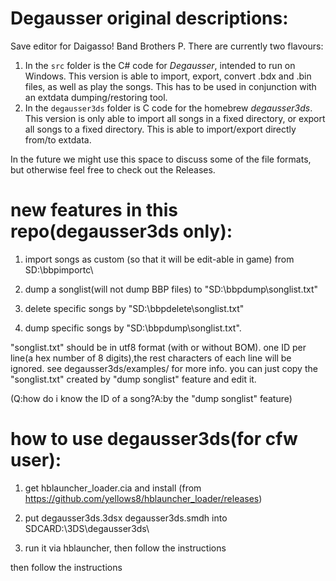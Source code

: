 # Degausser original descriptions:



Save editor for Daigasso! Band Brothers P. There are currently two flavours:

1. In the `src` folder is the C# code for _Degausser_, intended to run on Windows. This version is able to import, export, convert .bdx and .bin files, as well as play the songs. This has to be used in conjunction with an extdata dumping/restoring tool.
2. In the `degausser3ds` folder is C code for the homebrew _degausser3ds_. This version is only able to import all songs in a fixed directory, or export all songs to a fixed directory. This is able to import/export directly from/to extdata.

In the future we might use this space to discuss some of the file formats, but otherwise feel free to check out the Releases.


# new features in this repo(degausser3ds only):

1. import songs as custom (so that it will be edit-able in game) from SD:\bbpimportc\

2. dump a songlist(will not dump BBP files)  to "SD:\bbpdump\songlist.txt"

3. delete specific songs by "SD:\bbpdelete\songlist.txt"

4. dump specific songs by "SD:\bbpdump\songlist.txt".

 "songlist.txt" should be in utf8 format (with or without BOM). one ID per line(a hex number of 8 digits),the rest characters of each line will be ignored. see degausser3ds/examples/ for more info. you can just copy the "songlist.txt" created by "dump songlist" feature and edit it.

 (Q:how do i know the ID of a song?A:by the "dump songlist" feature)


# how to use degausser3ds(for cfw user):

1. get hblauncher_loader.cia and install (from https://github.com/yellows8/hblauncher_loader/releases)

2. put degausser3ds.3dsx degausser3ds.smdh into SDCARD:\3DS\degausser3ds\

3. run it via hblauncher, then follow the instructions

 then follow the instructions

